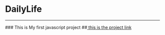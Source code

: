 # DailyLife
<hr>
### This is My first javascript project 
##<a href="https://ruhitbaidya.github.io/DailyLife/" target="_blank"> this is the project link </a>
